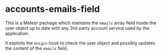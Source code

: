 accounts-emails-field
=====================

This is a Meteor package which mantains the `emails` array field inside the user object up to date with any 3rd-party account service used by the application.

It exploits the `onLgin` hook to check the user object and possibly updates the content of the `emails` field.
